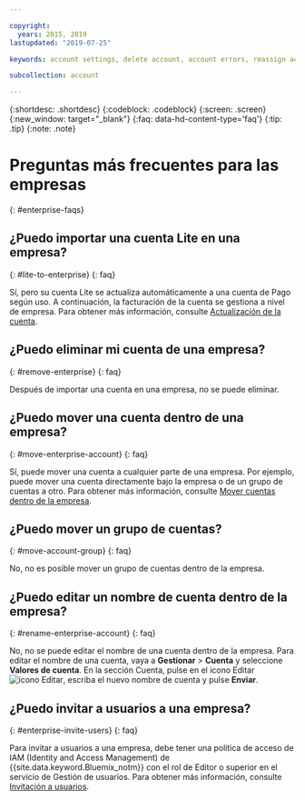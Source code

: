 ```yaml
---

copyright:
  years: 2015, 2019
lastupdated: "2019-07-25"

keywords: account settings, delete account, account errors, reassign account, view tags, batch registration, transfer account ownership

subcollection: account

---
```


{:shortdesc: .shortdesc}
{:codeblock: .codeblock}
{:screen: .screen}
{:new_window: target="_blank"}
{:faq: data-hd-content-type='faq'}
{:tip: .tip}
{:note: .note}

# Preguntas más frecuentes para las empresas
{: #enterprise-faqs}

## ¿Puedo importar una cuenta Lite en una empresa?
{: #lite-to-enterprise}
{: faq}

Sí, pero su cuenta Lite se actualiza automáticamente a una cuenta de Pago según uso. A continuación, la facturación de la cuenta se gestiona a nivel de empresa. Para obtener más información, consulte [Actualización de la cuenta](/docs/account?topic=account-upgrading-account).

## ¿Puedo eliminar mi cuenta de una empresa?
{: #remove-enterprise}
{: faq}

Después de importar una cuenta en una empresa, no se puede eliminar.  

## ¿Puedo mover una cuenta dentro de una empresa?
{: #move-enterprise-account}
{: faq}

Sí, puede mover una cuenta a cualquier parte de una empresa. Por ejemplo, puede mover una cuenta directamente bajo la empresa o de un grupo de cuentas a otro. Para obtener más información, consulte [Mover cuentas dentro de la empresa](/docs/account?topic=account-enterprise-organize#move-accounts).

## ¿Puedo mover un grupo de cuentas?
{: #move-account-group}
{: faq}

No, no es posible mover un grupo de cuentas dentro de la empresa.

## ¿Puedo editar un nombre de cuenta dentro de la empresa?
{: #rename-enterprise-account}
{: faq}

No, no se puede editar el nombre de una cuenta dentro de la empresa. Para editar el nombre de una cuenta, vaya a **Gestionar** > **Cuenta** y seleccione **Valores de cuenta**. En la sección Cuenta, pulse en el icono Editar ![icono Editar](../icons/edit-tagging.svg), escriba el nuevo nombre de cuenta y pulse **Enviar**.

## ¿Puedo invitar a usuarios a una empresa?
{: #enterprise-invite-users}
{: faq}

Para invitar a usuarios a una empresa, debe tener una política de acceso de IAM (Identity and Access Management) de {{site.data.keyword.Bluemix_notm}} con el rol de Editor o superior en el servicio de Gestión de usuarios. Para obtener más información, consulte [Invitación a usuarios](/docs/iam?topic=iam-iamuserinv#invitations).
